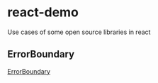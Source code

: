 # react-demo
Use cases of some open source libraries in react

## ErrorBoundary
[ErrorBoundary](./src/features/ErrorBoundary/README.md)